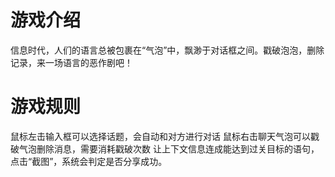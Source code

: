 # 游戏介绍

信息时代，人们的语言总被包裹在“气泡”中，飘渺于对话框之间。戳破泡泡，删除记录，来一场语言的恶作剧吧！

# 游戏规则

鼠标左击输入框可以选择话题，会自动和对方进行对话
鼠标右击聊天气泡可以戳破气泡删除消息，需要消耗戳破次数
让上下文信息连成能达到过关目标的语句，点击“截图”，系统会判定是否分享成功。
